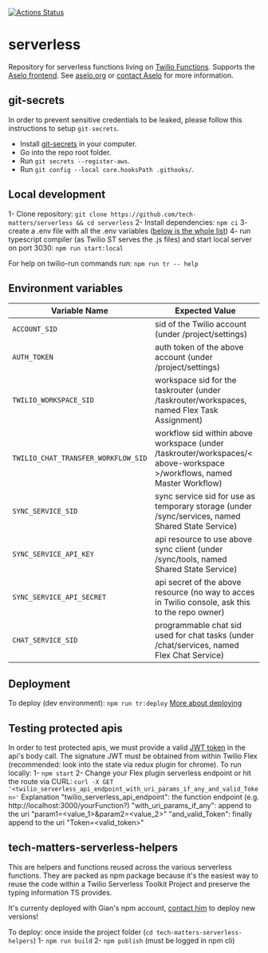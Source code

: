 [![Actions Status](https://github.com/tech-matters/serverless/workflows/serverless-ci/badge.svg)](https://github.com/tech-matters/serverless/actions)

# serverless

Repository for serverless functions living on [Twilio Functions](https://www.twilio.com/docs/runtime/functions). Supports the [Aselo frontend](https://www.twilio.com/docs/flex/developer/plugins). See [aselo.org](https://aselo.org/) or [contact Aselo](https://aselo.org/contact-us/) for more information.

## git-secrets

In order to prevent sensitive credentials to be leaked, please follow this instructions to setup `git-secrets`.

- Install [git-secrets](https://github.com/awslabs/git-secrets) in your computer.
- Go into the repo root folder.
- Run `git secrets --register-aws`.
- Run `git config --local core.hooksPath .githooks/`.

## Local development

1- Clone repository:
`git clone https://github.com/tech-matters/serverless && cd serverless`
2- Install dependencies:
`npm ci`
3- create a .env file with all the .env variables ([below is the whole list](#environment-variables))
4- run typescript compiler (as Twilio ST serves the .js files) and start local server on port 3030:
`npm run start:local`

For help on twilio-run commands run:
`npm run tr -- help`

## Environment variables

| Variable Name                       | Expected Value                                                                                                          |
| ----------------------------------- | ----------------------------------------------------------------------------------------------------------------------- |
| `ACCOUNT_SID`                       | sid of the Twilio account (under /project/settings)                                                                     |
| `AUTH_TOKEN`                        | auth token of the above account (under /project/settings)                                                               |
| `TWILIO_WORKSPACE_SID`              | workspace sid for the taskrouter (under /taskrouter/workspaces, named Flex Task Assignment)                             |
| `TWILIO_CHAT_TRANSFER_WORKFLOW_SID` | workflow sid within above workspace (under /taskrouter/workspaces/< above-workspace >/workflows, named Master Workflow) |
| `SYNC_SERVICE_SID`                  | sync service sid for use as temporary storage (under /sync/services, named Shared State Service)                        |
| `SYNC_SERVICE_API_KEY`              | api resource to use above sync client (under /sync/tools, named Shared State Service)                                   |
| `SYNC_SERVICE_API_SECRET`           | api secret of the above resource (no way to acces in Twilio console, ask this to the repo owner)                        |
| `CHAT_SERVICE_SID`                  | programmable chat sid used for chat tasks (under /chat/services, named Flex Chat Service)                               |

## Deployment

To deploy (dev environment): `npm run tr:deploy`
[More about deploying](https://www.twilio.com/docs/labs/serverless-toolkit/deploying)

## Testing protected apis

In order to test protected apis, we must provide a valid [JWT token](https://github.com/twilio/twilio-flex-token-validator) in the api's body call.
The signature JWT must be obtained from within Twilio Flex (recommended: look into the state via redux plugin for chrome).
To run locally:
1- `npm start`
2- Change your Flex plugin serverless endpoint or hit the route via CURL:
`curl -X GET '<twilio_serverless_api_endpoint_with_uri_params_if_any_and_valid_Token>'`
Explanation
"twilio_serverless_api_endpoint": the function endpoint (e.g. http://localhost:3000/yourFunction?)
"with_uri_params_if_any": append to the uri "param1=<value_1>&param2=<value_2>"
"and_valid_Token": finally append to the uri "Token=<valid_token>"

## tech-matters-serverless-helpers

This are helpers and functions reused across the various serverless functions.
They are packed as npm package because it's the easiest way to reuse the code within a Twilio Serverless Toolkit Project and preserve the typing information TS provides.

It's currenty deployed with Gian's npm account, [contact him](https://github.com/GPaoloni) to deploy new versions!

To deploy:
once inside the project folder (`cd tech-matters-serverless-helpers`)
1- `npm run build`
2- `npm publish` (must be logged in npm cli)
